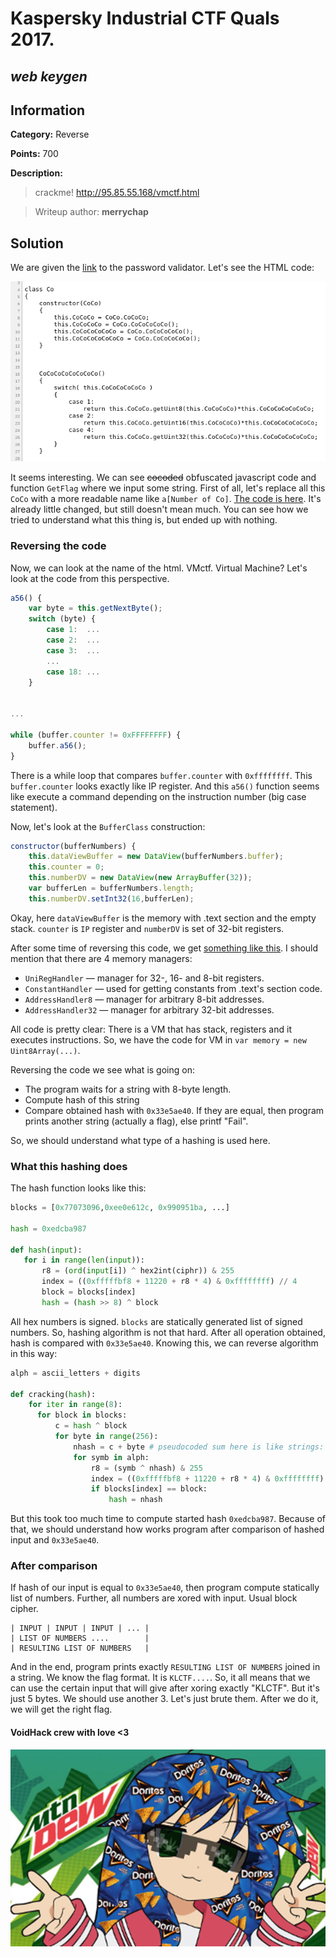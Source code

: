 # __Kaspersky Industrial CTF Quals 2017.__ 
## _web keygen_

## Information
**Category:** Reverse

**Points:** 700

**Description:** 

> crackme! http://95.85.55.168/vmctf.html

> Writeup author: **merrychap**

## Solution
We are given the [link](http://95.85.55.168/vmctf.html) to the password validator. Let's see the HTML code:

<p align="center">
  <img src="screens/html.png">
</p>

It seems interesting. We can see ~~cocoded~~ obfuscated javascript code and function ```GetFlag``` where we input some string. First of all, let's replace all this ```CoCo``` with a more readable name like ```a[Number of Co]```. [The code is here](a_chnaged.js). It's already little changed, but still doesn't mean much. You can see how we tried to understand what this thing is, but ended up with nothing.

### Reversing the code
Now, we can look at the name of the html. VMctf. Virtual Machine? Let's look at the code from this perspective.


```javascript
a56() {
    var byte = this.getNextByte();
    switch (byte) {
        case 1:  ...
        case 2:  ...
        case 3:  ...
        ...
        case 18: ...
    }


...

while (buffer.counter != 0xFFFFFFFF) {
    buffer.a56();
}

```

There is a while loop that compares ```buffer.counter``` with ```0xffffffff```. This ```buffer.counter``` looks exactly like IP register. And this ```a56()``` function seems like execute a command depending on the instruction number (big case statement).

Now, let's look at the ```BufferClass``` construction:

```javascript
constructor(bufferNumbers) {
    this.dataViewBuffer = new DataView(bufferNumbers.buffer);
    this.counter = 0;
    this.numberDV = new DataView(new ArrayBuffer(32));
    var bufferLen = bufferNumbers.length;
    this.numberDV.setInt32(16,bufferLen);

```

Okay, here ```dataViewBuffer``` is the memory with .text section and the empty stack. ```counter``` is ```IP``` register and ```numberDV``` is set of 32-bit registers.

After some time of reversing this code, we get [something like this](vm.js). I should mention that there are 4 memory managers: 
 - ```UniRegHandler``` — manager for 32-, 16- and 8-bit registers.
 - ```ConstantHandler``` — used for getting constants from .text's section code.
 - ```AddressHandler8``` — manager for arbitrary 8-bit addresses.
 - ```AddressHandler32``` — manager for arbitrary 32-bit addresses.

 All code is pretty clear: There is a VM that has stack, registers and it executes instructions. So, we have the code for VM in ```var memory = new Uint8Array(...)```.

Reversing the code we see what is going on:
 - The program waits for a string with 8-byte length.
 - Compute hash of this string
 - Compare obtained hash with ```0x33e5ae40```. If they are equal, then program prints another string (actually a flag), else printf "Fail".


So, we should understand what type of a hashing is used here.

### What this hashing does
The hash function looks like this:
 
 ```python
blocks = [0x77073096,0xee0e612c, 0x990951ba, ...]

hash = 0xedcba987

def hash(input):
    for i in range(len(input)):
        r8 = (ord(input[i]) ^ hex2int(ciphr)) & 255
        index = ((0xfffffbf8 + 11220 + r8 * 4) & 0xffffffff) // 4
        block = blocks[index]
        hash = (hash >> 8) ^ block

 ```

All hex numbers is signed. ```blocks``` are statically generated list of signed numbers. So, hashing algorithm is not that hard. After all operation obtained, hash is compared with ```0x33e5ae40```. Knowing this, we can reverse algorithm in this way:

```python
alph = ascii_letters + digits

def cracking(hash):
    for iter in range(8):
      for block in blocks:
          c = hash ^ block
          for byte in range(256):
              nhash = c + byte # pseudocoded sum here is like strings: 0x123456 + 0x78 = 0x12345678
              for symb in alph:
                  r8 = (symb ^ nhash) & 255
                  index = ((0xfffffbf8 + 11220 + r8 * 4) & 0xffffffff) // 4
                  if blocks[index] == block:
                      hash = nhash
```

But this took too much time to compute started hash ```0xedcba987```. Because of that, we should understand how works program after comparison of hashed input and ```0x33e5ae40```.


### After comparison
If hash of our input is equal to ```0x33e5ae40```, then program compute statically list of numbers. Further, all numbers are xored with input. Usual block cipher.
```
| INPUT | INPUT | INPUT | ... |
| LIST OF NUMBERS ....        |
| RESULTING LIST OF NUMBERS   |
```

And in the end, program prints exactly ```RESULTING LIST OF NUMBERS``` joined in a string. We know the flag format. It is ```KLCTF....```. So, it all means that we can use the certain input that will give after xoring exactly "KLCTF". But it's just 5 bytes. We should use another 3. Let's just brute them. After we do it, we will get the right flag.


<h4>VoidHack crew with love <3</h4>
<p align="center">
  <img src="screens/konata.png">
</p>

